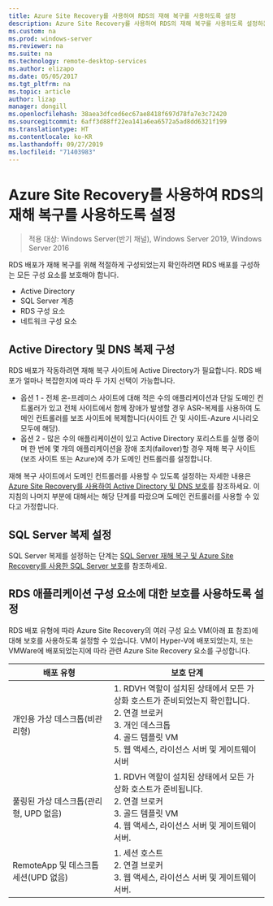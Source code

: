 ```yaml
---
title: Azure Site Recovery를 사용하여 RDS의 재해 복구를 사용하도록 설정
description: Azure Site Recovery를 사용하여 RDS의 재해 복구를 사용하도록 설정하는 방법을 알아봅니다.
ms.custom: na
ms.prod: windows-server
ms.reviewer: na
ms.suite: na
ms.technology: remote-desktop-services
ms.author: elizapo
ms.date: 05/05/2017
ms.tgt_pltfrm: na
ms.topic: article
author: lizap
manager: dongill
ms.openlocfilehash: 38aea3dfced6ec67ae8418f697d78fa7e3c72420
ms.sourcegitcommit: 6aff3d88ff22ea141a6ea6572a5ad8dd6321f199
ms.translationtype: HT
ms.contentlocale: ko-KR
ms.lasthandoff: 09/27/2019
ms.locfileid: "71403983"
---
```

# <a name="enable-disaster-recovery-of-rds-using-azure-site-recovery"></a>Azure Site Recovery를 사용하여 RDS의 재해 복구를 사용하도록 설정

>적용 대상: Windows Server(반기 채널), Windows Server 2019, Windows Server 2016

RDS 배포가 재해 복구를 위해 적절하게 구성되었는지 확인하려면 RDS 배포를 구성하는 모든 구성 요소를 보호해야 합니다.

- Active Directory
- SQL Server 계층
- RDS 구성 요소
- 네트워크 구성 요소

## <a name="configure-active-directory-and-dns-replication"></a>Active Directory 및 DNS 복제 구성

RDS 배포가 작동하려면 재해 복구 사이트에 Active Directory가 필요합니다. RDS 배포가 얼마나 복잡한지에 따라 두 가지 선택이 가능합니다.

- 옵션 1 - 전체 온-프레미스 사이트에 대해 적은 수의 애플리케이션과 단일 도메인 컨트롤러가 있고 전체 사이트에서 함께 장애가 발생할 경우 ASR-복제를 사용하여 도메인 컨트롤러를 보조 사이트에 복제합니다(사이트 간 및 사이트-Azure 시나리오 모두에 해당).
- 옵션 2 - 많은 수의 애플리케이션이 있고 Active Directory 포리스트를 실행 중이며 한 번에 몇 개의 애플리케이션을 장애 조치(failover)할 경우 재해 복구 사이트(보조 사이트 또는 Azure)에 추가 도메인 컨트롤러를 설정합니다.

재해 복구 사이트에서 도메인 컨트롤러를 사용할 수 있도록 설정하는 자세한 내용은 [Azure Site Recovery를 사용하여 Active Directory 및 DNS 보호](/azure/site-recovery/site-recovery-active-directory)를 참조하세요. 이 지침의 나머지 부분에 대해서는 해당 단계를 따랐으며 도메인 컨트롤러를 사용할 수 있다고 가정합니다.

## <a name="set-up-sql-server-replication"></a>SQL Server 복제 설정

SQL Server 복제를 설정하는 단계는 [SQL Server 재해 복구 및 Azure Site Recovery를 사용한 SQL Server 보호](/azure/site-recovery/site-recovery-sql)를 참조하세요.

## <a name="enable-protection-for-the-rds-application-components"></a>RDS 애플리케이션 구성 요소에 대한 보호를 사용하도록 설정

RDS 배포 유형에 따라 Azure Site Recovery의 여러 구성 요소 VM(아래 표 참조)에 대해 보호를 사용하도록 설정할 수 있습니다. VM이 Hyper-V에 배포되었는지, 또는 VMWare에 배포되었는지에 따라 관련 Azure Site Recovery 요소를 구성합니다.


|               배포 유형                |                                                                                                     보호 단계                                                                                                     |
|----------------------------------------------|--------------------------------------------------------------------------------------------------------------------------------------------------------------------------------------------------------------------------|
|     개인용 가상 데스크톱(비관리형)     | 1. RDVH 역할이 설치된 상태에서 모든 가상화 호스트가 준비되었는지 확인합니다.    </br>2. 연결 브로커  </br>3. 개인 데스크톱 </br>4. 골드 템플릿 VM </br>5. 웹 액세스, 라이선스 서버 및 게이트웨이 서버 |
| 풀링된 가상 데스크톱(관리형, UPD 없음) |                    1. RDVH 역할이 설치된 상태에서 모든 가상화 호스트가 준비됩니다.  </br>2. 연결 브로커  </br>3. 골드 템플릿 VM </br>4. 웹 액세스, 라이선스 서버 및 게이트웨이 서버.                    |
|   RemoteApp 및 데스크톱 세션(UPD 없음)   |                                                          1. 세션 호스트  </br>2. 연결 브로커 </br>3. 웹 액세스, 라이선스 서버 및 게이트웨이 서버.                                                           |

